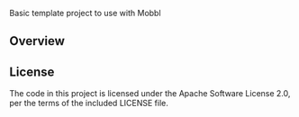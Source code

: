 Basic template project to use with Mobbl


## Overview

## License
The code in this project is licensed under the Apache Software License 2.0, per the terms of the included LICENSE file.
